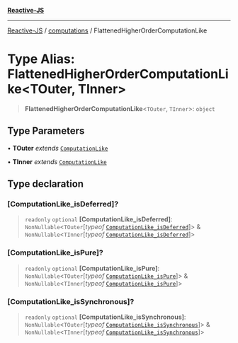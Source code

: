 [**Reactive-JS**](../../README.md)

***

[Reactive-JS](../../README.md) / [computations](../README.md) / FlattenedHigherOrderComputationLike

# Type Alias: FlattenedHigherOrderComputationLike\<TOuter, TInner\>

> **FlattenedHigherOrderComputationLike**\<`TOuter`, `TInner`\>: `object`

## Type Parameters

• **TOuter** *extends* [`ComputationLike`](../interfaces/ComputationLike.md)

• **TInner** *extends* [`ComputationLike`](../interfaces/ComputationLike.md)

## Type declaration

### \[ComputationLike\_isDeferred\]?

> `readonly` `optional` **\[ComputationLike\_isDeferred\]**: `NonNullable`\<`TOuter`\[*typeof* [`ComputationLike_isDeferred`](../variables/ComputationLike_isDeferred.md)\]\> & `NonNullable`\<`TInner`\[*typeof* [`ComputationLike_isDeferred`](../variables/ComputationLike_isDeferred.md)\]\>

### \[ComputationLike\_isPure\]?

> `readonly` `optional` **\[ComputationLike\_isPure\]**: `NonNullable`\<`TOuter`\[*typeof* [`ComputationLike_isPure`](../variables/ComputationLike_isPure.md)\]\> & `NonNullable`\<`TInner`\[*typeof* [`ComputationLike_isPure`](../variables/ComputationLike_isPure.md)\]\>

### \[ComputationLike\_isSynchronous\]?

> `readonly` `optional` **\[ComputationLike\_isSynchronous\]**: `NonNullable`\<`TOuter`\[*typeof* [`ComputationLike_isSynchronous`](../variables/ComputationLike_isSynchronous.md)\]\> & `NonNullable`\<`TInner`\[*typeof* [`ComputationLike_isSynchronous`](../variables/ComputationLike_isSynchronous.md)\]\>

